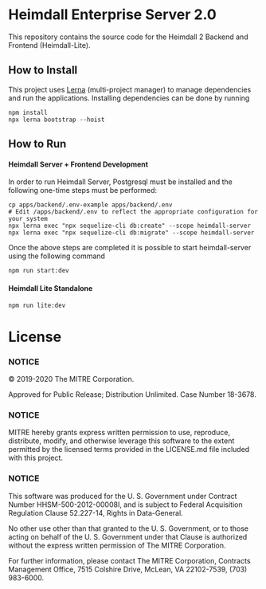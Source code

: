 # Heimdall Enterprise Server 2.0

This repository contains the source code for the Heimdall 2 Backend and Frontend (Heimdall-Lite).

## How to Install

This project uses [Lerna](https://lerna.js.org/) (multi-project manager) to manage dependencies and run the applications. Installing dependencies can be done by running

    npm install
    npx lerna bootstrap --hoist

## How to Run

#### Heimdall Server + Frontend Development

In order to run Heimdall Server, Postgresql must be installed and the following one-time steps must be performed:

    cp apps/backend/.env-example apps/backend/.env
    # Edit /apps/backend/.env to reflect the appropriate configuration for your system
    npx lerna exec "npx sequelize-cli db:create" --scope heimdall-server
    npx lerna exec "npx sequelize-cli db:migrate" --scope heimdall-server

Once the above steps are completed it is possible to start heimdall-server using the following command

    npm run start:dev

#### Heimdall Lite Standalone

    npm run lite:dev

# License

### NOTICE

© 2019-2020 The MITRE Corporation.

Approved for Public Release; Distribution Unlimited. Case Number 18-3678.

### NOTICE

MITRE hereby grants express written permission to use, reproduce, distribute, modify, and otherwise leverage this software to the extent permitted by the licensed terms provided in the LICENSE.md file included with this project.

### NOTICE

This software was produced for the U. S. Government under Contract Number HHSM-500-2012-00008I, and is subject to Federal Acquisition Regulation Clause 52.227-14, Rights in Data-General.

No other use other than that granted to the U. S. Government, or to those acting on behalf of the U. S. Government under that Clause is authorized without the express written permission of The MITRE Corporation.

For further information, please contact The MITRE Corporation, Contracts Management Office, 7515 Colshire Drive, McLean, VA 22102-7539, (703) 983-6000.
